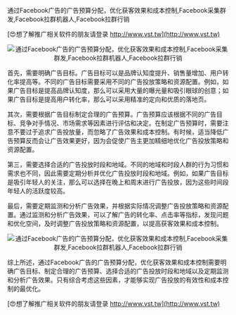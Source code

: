 通过Facebook广告的广告预算分配，优化获客效果和成本控制,Facebook采集群发,Facebook拉群机器人,Facebook拉群行销

[😍想了解推广相关软件的朋友请登录 http://www.vst.tw](http://www.vst.tw)

 <center><img src="https://vst.tw/MP4/tuiguang/png/1.png" alt="通过Facebook广告的广告预算分配，优化获客效果和成本控制,Facebook采集群发,Facebook拉群机器人,Facebook拉群行销"></center>

首先，需要明确广告目标。广告目标可以是品牌认知度提升、销售量增加、用户转化率提高等。不同的广告目标需要采用不同的广告投放策略和资源配置。例如，如果广告目标是提高品牌认知度，那么可以采用大量的曝光量和吸引眼球的创意；如果广告目标是提高用户转化率，那么可以采用精准的定向和优质的落地页。

其次，需要根据广告目标制定合理的广告预算。广告预算应该根据不同的广告目标、竞争对手情况、市场需求等因素进行评估和决定。在制定广告预算时，需要注意不要过于追求广告投放量，而忽略了广告效果和成本控制。有时候，适当降低广告预算反而会让广告效果更好，因为会促使广告主更加精细地优化广告投放策略和资源配置。

第三，需要选择合适的广告投放时段和地域。不同的地域和时段人群的行为习惯和需求也不同，因此需要定期分析并优化广告投放时段和地域。例如，如果广告目标是吸引年轻人的关注，那么可以选择在晚上和周末进行广告投放，因为这些时间段年轻人的活跃度较高。

最后，需要定期监测和分析广告效果，并根据实际情况调整广告投放策略和资源配置。通过监测和分析广告效果，可以了解广告的转化率、点击率等指标，发现问题和优化空间，及时调整广告投放策略和资源配置，以提高获客效果和成本控制。

 <center><img src="https://vst.tw/MP4/tuiguang/png/2.png" alt="通过Facebook广告的广告预算分配，优化获客效果和成本控制,Facebook采集群发,Facebook拉群机器人,Facebook拉群行销"></center>

综上所述，通过Facebook广告的广告预算分配，优化获客效果和成本控制需要明确广告目标、制定合理的广告预算、选择合适的广告投放时段和地域以及定期监测和分析广告效果。只有综合考虑这些因素，才能够实现广告投放的有效性和成本控制的最优化。

[😍想了解推广相关软件的朋友请登录 http://www.vst.tw](http://www.vst.tw)



